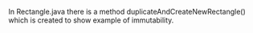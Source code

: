 In Rectangle.java there is a method duplicateAndCreateNewRectangle() which is created to show example of immutability.

